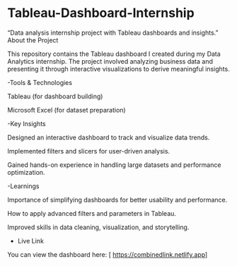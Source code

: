# Tableau-Dashboard-Internship
“Data analysis internship project with Tableau dashboards and insights.”
About the Project

This repository contains the Tableau dashboard I created during my Data Analytics internship.
The project involved analyzing business data and presenting it through interactive visualizations to derive meaningful insights.

-Tools & Technologies

Tableau (for dashboard building)

Microsoft Excel (for dataset preparation)

 -Key Insights

Designed an interactive dashboard to track and visualize data trends.

Implemented filters and slicers for user-driven analysis.

Gained hands-on experience in handling large datasets and performance optimization.

-Learnings

Importance of simplifying dashboards for better usability and performance.

How to apply advanced filters and parameters in Tableau.

Improved skills in data cleaning, visualization, and storytelling.

- Live Link

 You can view the dashboard here: [ https://combinedlink.netlify.app]
